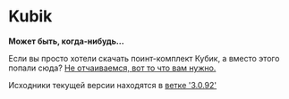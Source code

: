 # Kubik #

**Может быть, когда-нибудь...**

Если вы просто хотели скачать поинт-комплект Кубик, а вместо этого попали сюда? [Не отчаиваемся, вот то что вам нужно.](http://kubik-fido.blogspot.com)

Исходники текущей версии находятся в [ветке '3.0.92'](https://bitbucket.org/ragweed/kubik/branch/3.0.92)
